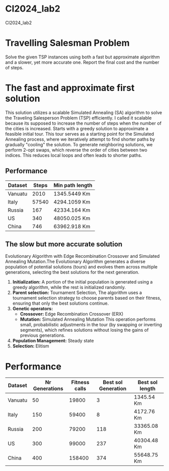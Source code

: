 # CI2024_lab2
CI2024_lab2

# Travelling Salesman Problem
Solve the given TSP instances using both a fast but approximate algorithm and a slower, yet more accurate one. Report the final cost and the number of steps.

# The fast and approximate first solution 
This solution utilizes a scalable Simulated Annealing (SA) algorithm to solve the Traveling Salesperson Problem (TSP) efficiently. I called it scalable because its supposed to increase the number of steps when the number of the cities is increased. Starts with a greedy solution to approximate a feasible initial tour. This tour serves as a starting point for the Simulated Annealing process, where we iteratively attempt to find shorter paths by gradually "cooling" the solution. To generate neighboring solutions, we perform 2-opt swaps, which reverse the order of cities between two indices. This reduces local loops and often leads to shorter paths.

## Performance 
| Dataset | Steps | Min path length |
| --- | --- | --- |
|Vanuatu | 2010 | 1345.5449 Km |
| Italy | 57540 | 4294.1059 Km |
| Russia | 167 | 42334.164 Km |
| US | 340 | 48050.025 Km  |
| China | 746 | 63962.918 Km |

## The slow but more accurate solution 
Evolutionary Algorithm with Edge Recombination Crossover and Simulated Annealing Mutation.The Evolutionary Algorithm generates a diverse population of potential solutions (tours) and evolves them across multiple generations, selecting the best solutions for the next generation.
1. **Initialization:** A portion of the initial population is generated using a greedy algorithm, while the rest is initialized randomly.
2. **Parent selection:** Tournament Selection, The algorithm uses a tournament selection strategy to choose parents based on their fitness, ensuring that only the best solutions continue.
3. **Genetic operators:** 
      - **Crossover:** Edge Recombination Crossover (ERX)
     - **Mutation:** Simulated Annealing Mutation 
      This operation performs small, probabilistic adjustments in the tour (by swapping or inverting segments), which refines solutions without losing the gains of previous generations.
4. **Population Management:** Steady state 
5. **Selection:** Elitism 

# Performance

| Dataset |Nr Generations | Fitness calls | Best sol Generation | Best sol length |
| --- | --- | --- | --- | --- |
|Vanuatu | 50 | 19800 | 3 | 1345.54 Km |
| Italy | 150 | 59400  | 8 | 4172.76 Km |
| Russia | 200 | 79200 | 118 | 33365.08 Km |
| US | 300 | 99000 | 237 | 40304.48 Km | 
| China | 400|158400  | 374 | 55648.75 Km |
